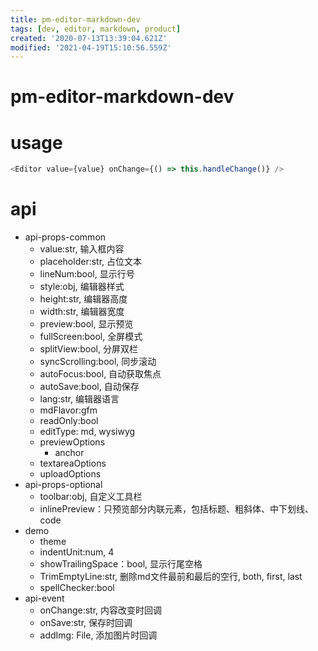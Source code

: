 ```yaml
---
title: pm-editor-markdown-dev
tags: [dev, editor, markdown, product]
created: '2020-07-13T13:39:04.621Z'
modified: '2021-04-19T15:10:56.559Z'
---
```


# pm-editor-markdown-dev

# usage

``` typescript
<Editor value={value} onChange={() => this.handleChange()} />
```

# api 

- api-props-common
  - value:str, 输入框内容
  - placeholder:str, 占位文本
  - lineNum:bool, 显示行号
  - style:obj, 编辑器样式
  - height:str, 编辑器高度    
  - width:str, 编辑器宽度
  - preview:bool, 显示预览
  - fullScreen:bool, 全屏模式
  - splitView:bool, 分屏双栏
  - syncScrolling:bool, 同步滚动
  - autoFocus:bool, 自动获取焦点    
  - autoSave:bool, 自动保存
  - lang:str, 编辑器语言
  - mdFlavor:gfm
  - readOnly:bool
  - editType: md, wysiwyg
  - previewOptions
    - anchor
  - textareaOptions
  - uploadOptions
- api-props-optional
  - toolbar:obj, 自定义工具栏
  - inlinePreview：只预览部分内联元素，包括标题、粗斜体、中下划线、code
- demo
  - theme
  - indentUnit:num, 4
  - showTrailingSpace：bool, 显示行尾空格
  - TrimEmptyLine:str, 删除md文件最前和最后的空行, both, first, last
  - spellChecker:bool
- api-event
  - onChange:str, 内容改变时回调
  - onSave:str, 保存时回调
  - addImg: File, 添加图片时回调
